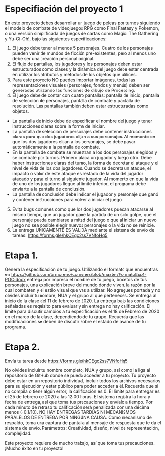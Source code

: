 # Especifiación del proyecto 1
En este proyecto debes desarrollar un juego de peleas por turnos siguiendo el modelo de combate de videojuegos RPG como Final Fantasy y Pokemon, o una versión simplificada de juegos de cartas como Magic: The Gathering y Yu-Gi-Oh!, bajo las siguientes especificaciones:
1)	El juego debe tener al menos 5 personajes. Cuatro de los personajes pueden venir de mundos de ficción pre-existentes, pero al menos uno debe ser una creación personal original.
2)	El flujo de pantallas, los jugadores y los personajes deben estar estructurados como clases y la dinámica del juego debe estar centrada en utilizar los atributos y métodos de los objetos que utilices.
3)	Para este proyecto NO puedes importar imágenes, todas las representaciones visuales (personajes, fondos y menús) deben ser generadas utilizando las funciones de dibujo de Processing. 
4)	El juego debe de contar con cuatro pantallas: pantalla de inicio, pantalla de selección de personajes, pantalla de combate y pantalla de resolución. Las pantallas también deben estar estructuradas como objetos. 
- La pantalla de inicio debe de especificar el nombre del juego y tener instrucciones claras sobre la forma de iniciar.
-	La pantalla de selección de personajes debe contener instrucciones claras para que dos jugadores elijan a sus personajes. Al momento en que los dos jugadores elijan a los personajes, se debe pasar automáticamente a la pantalla de combate.
-	En la pantalla de combate se muestran a los dos personajes elegidos y se combate por turnos. Primero ataca un jugador y luego otro. Debe haber instrucciones claras del turno, la forma de decretar el ataque y el nivel de vida de los dos jugadores. Cuando se decreta un ataque, el impacto o valor de este ataque es restado de la vida del jugador atacado y pasa el turno al siguiente jugador. Al momento en que la vida de uno de los jugadores llegue al límite inferior, el programa debe enviarte a la pantalla de conclusión.
-	La pantalla de conclusión debe indicar el jugador y personaje que ganó y contener instrucciones para volver a iniciar el juego
5)	Evita bugs comunes como que los dos jugadores puedan atacarse al mismo tiempo, que un jugador gane la partida de un solo golpe, que el personaje pueda cambiarse a mitad del juego o que al iniciar un nuevo juego no sea posible elegir nuevos personajes o la vida no se reinicie. 
6)	La entrega ÚNICAMENTE ES VALIDA mediante el sistema de envío de tareas: https://forms.gle/hkCEgc2ss7VNfoHq5

# Etapa 1. 
Genera la especificación de tu juego. Utilizando el formato que encuentras en https://github.com/brmoreno/comunes/blob/master/FormatoEsp1-POO.docx entrega por impreso el nombre de tu juego,  bocetos de tus personajes, una explicación breve del mundo donde viven, la razón por la cual combaten y el estilo visual que vas a utilizar. No agregues portada y no olvides incluir tu nombre, NUA y el grupo al que perteneces. Se entrega al inicio de la clase del 11 de febrero de 2020. La entrega bajo las condiciones señaladas es requisito para evaluar y sin entrega no hay calificación.
 El límite para discutir cambios a tu especificación es el 18 de Febrero de 2020 en el marco de la clase, dependiendo de tu grupo. Recuerda que las modificaciones se deben de discutir sobre el estado de avance de tu programa. 

# Etapa 2.
Envía tu tarea desde https://forms.gle/hkCEgc2ss7VNfoHq5

No olvides incluir tu nombre completo, NUA y grupo, así como la liga al repositorio de GitHub donde se pueda acceder a tu proyecto. Tu proyecto debe estar en un repositorio individual, incluir todos los archivos necesarios para su ejecución y estar público para poder acceder a él. Recuerda que si no compila o tiene algún error, la calificación es 0. 
El límite para entregar es el 25 de febrero de 2020 a las 12:00 horas.  El sistema registra la hora y fecha de entrega, así que toma tus precauciones y envíalo a tiempo. Por cada minuto de retraso tu calificación será penalizada con una décima menos (-0.1/10). NO HAY ENTREGAS TARDIAS NI MECANISMOS PARALELOS DE ENTREGA POR NINGUNA CAUSA. Como mecanismo de respaldo, toma una captura de pantalla al mensaje de respuesta que te da el sistema de envío. 
Parámetros: Creatividad, diseño, nivel de representación, complejidad. 


Este proyecto requiere de mucho trabajo, así que toma tus precauciones. 
¡Mucho éxito en tu proyecto!
